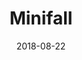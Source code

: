 ---
layout: post
title: Minifall
image: /public/photos/medium/minifall.jpeg
image-thumb: /public/photos/thumb/minifall.jpg
caption: 
date: 2018-08-22
tags: []
---